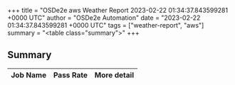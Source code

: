 +++
title = "OSDe2e aws Weather Report 2023-02-22 01:34:37.843599281 +0000 UTC"
author = "OSDe2e Automation"
date = "2023-02-22 01:34:37.843599281 +0000 UTC"
tags = ["weather-report", "aws"]
summary = "<table class=\"summary\"></table>"
+++
## Summary

| Job Name | Pass Rate | More detail |
|----------|-----------|-------------|




